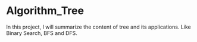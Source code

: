 # Algorithm_Tree
In this project, I will summarize the content of tree and its applications.
Like Binary Search, BFS and DFS.

